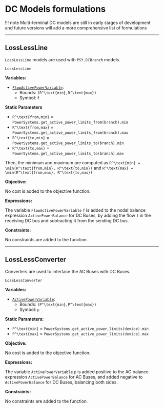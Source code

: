 # DC Models formulations

!!! note
    Multi-terminal DC models are still in early stages of development and future versions will add a more comprehensive list of formulations

---

## LossLessLine

`LossLessLine` models are used with `PSY.DCBranch` models.

```@docs
LossLessLine
```

**Variables:**

- [`FlowActivePowerVariable`](@ref):
  - Bounds: ``(R^\text{min},R^\text{max})``
  - Symbol: ``f``

**Static Parameters**

- ``R^\text{from,min}`` = `PowerSystems.get_active_power_limits_from(branch).min`
- ``R^\text{from,max}`` = `PowerSystems.get_active_power_limits_from(branch).max`
- ``R^\text{to,min}`` = `PowerSystems.get_active_power_limits_to(branch).min`
- ``R^\text{to,max}`` = `PowerSystems.get_active_power_limits_to(branch).max`

Then, the minimum and maximum are computed as `R^\text{min} = \min(R^\text{from,min}, R^\text{to,min})` and `R^\text{max} = \min(R^\text{from,max}, R^\text{to,max})`

**Objective:**

No cost is added to the objective function.

**Expressions:**

The variable `FlowActivePowerVariable` ``f`` is added to the nodal balance expression `ActivePowerBalance` for DC Buses, by adding the flow ``f`` in the receiving DC bus and subtracting it from the sending DC bus.

**Constraints:**

No constraints are added to the function.

---

## LossLessConverter

Converters are used to interface the AC Buses with DC Buses.

```@docs 
LossLessConverter
```

**Variables:**

- [`ActivePowerVariable`](@ref):
  - Bounds: ``(P^\text{min},P^\text{max})``
  - Symbol: ``p``


**Static Parameters:**

- ``P^\text{min}`` = `PowerSystems.get_active_power_limits(device).min`
- ``P^\text{max}`` = `PowerSystems.get_active_power_limits(device).max`


**Objective:**

No cost is added to the objective function.

**Expressions:**

The variable `ActivePowerVariable` ``p`` is added positive to the AC balance expression `ActivePowerBalance` for AC Buses, and added negative to `ActivePowerBalance` for DC Buses, balancing both sides.

**Constraints:**

No constraints are added to the function.